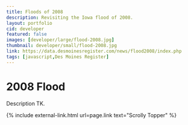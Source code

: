 ```yaml
---
title: Floods of 2008
description: Revisiting the Iowa flood of 2008.
layout: portfolio
cid: developer
featured: false
images: [developer/large/flood-2008.jpg]
thumbnail: developer/small/flood-2008.jpg
link: https://data.desmoinesregister.com/news/flood2008/index.php
tags: [javascript,Des Moines Register]
---
```

# 2008 Flood

Description TK.

{% include external-link.html url=page.link text="Scrolly Topper" %}
